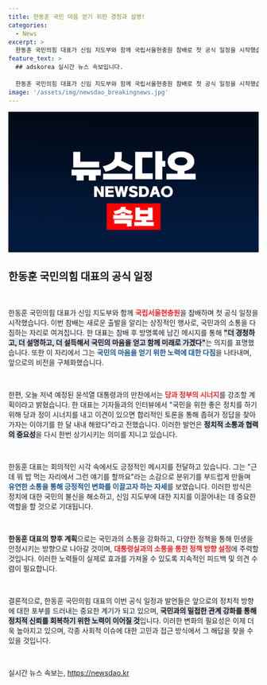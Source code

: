 ```yaml
---
title: 한동훈 국민 마음 얻기 위한 경청과 설명!
categories:
  - News
excerpt: >
  한동훈 국민의힘 대표가 신임 지도부와 함께 국립서울현충원 참배로 첫 공식 일정을 시작했습니다. 그는 국민의 마음을 얻고, 함께 미래로 가겠다며 정치의 시너지를 강조했습니다. 과연 그의 첫 행보는 어떤 변화를 가져올까요?
feature_text: >
  ## adskorea 실시간 뉴스 속보입니다.

  한동훈 국민의힘 대표가 신임 지도부와 함께 국립서울현충원 참배로 첫 공식 일정을 시작했습니다. 그는 국민의 마음을 얻고, 함께 미래로 가겠다며 정치의 시너지를 강조했습니다. 과연 그의 첫 행보는 어떤 변화를 가져올까요?
image: '/assets/img/newsdao_breakingnews.jpg'
---
```


<p><img src="/assets/img/newsdao_breakingnews.jpg" alt="adskorea 속보" /></p>

<h2 data-ke-size="size26">한동훈 국민의힘 대표의 공식 일정</h2>

<p data-ke-size="size16">&nbsp;</p>

<p>한동훈 국민의힘 대표가 신임 지도부와 함께 <b><span style="color: #ee2323;">국립서울현충원</span></b>을 참배하며 첫 공식 일정을 시작했습니다. 이번 참배는 새로운 출발을 알리는 상징적인 행사로, 국민과의 소통을 다짐하는 자리로 여겨집니다. 한 대표는 참배 후 방명록에 남긴 메시지를 통해 <b><span style="background-color: #21538527;">"더 경청하고, 더 설명하고, 더 설득해서 국민의 마음을 얻고 함께 미래로 가겠다"</span></b>는 의지를 표명했습니다. 또한 이 자리에서 그는 <b><span style="color: #1a5490;">국민의 마음을 얻기 위한 노력에 대한 다짐</span></b>을 나타내며, 앞으로의 비전을 구체화했습니다.</p>

<p data-ke-size="size16">&nbsp;</p>

<p>한편, 오늘 저녁 예정된 윤석열 대통령과의 만찬에서는 <b><span style="color: #ee2323;">당과 정부의 시너지</span></b>를 강조할 계획이라고 밝혔습니다. 한 대표는 기자들과의 인터뷰에서 "국민을 위한 좋은 정치를 하기 위해 당과 정이 시너지를 내고 이견이 있으면 합리적인 토론을 통해 좁혀가 정답을 찾아가자는 이야기를 한 달 내내 해왔다"라고 전했습니다. 이러한 발언은 <b><span style="background-color: #21538527;">정치적 소통과 협력의 중요성</span></b>을 다시 한번 상기시키는 의미를 지니고 있습니다. </p>

<p data-ke-size="size16">&nbsp;</p>

<p>한동훈 대표는 회의적인 시각 속에서도 긍정적인 메시지를 전달하고 있습니다. 그는 "근데 뭐 밥 먹는 자리에서 그런 얘기를 할까요"라는 소감으로 분위기를 부드럽게 만들며 <b><span style="color: #1a5490;">유연한 소통을 통해 긍정적인 변화를 이끌고자 하는 자세</span></b>를 보였습니다. 이러한 방식은 정치에 대한 국민의 불신을 해소하고, 신임 지도부에 대한 지지를 이끌어내는 데 중요한 역할을 할 것으로 기대됩니다.</p>

<p data-ke-size="size16">&nbsp;</p>

<p><b>한동훈 대표의 향후 계획</b>으로는 국민과의 소통을 강화하고, 다양한 정책을 통해 민생을 안정시키는 방향으로 나아갈 것이며, <b><span style="color: #ee2323;">대통령실과의 소통을 통한 정책 방향 설정</span></b>에 주력할 것입니다. 이러한 노력들이 실제로 효과를 가져올 수 있도록 지속적인 피드백 및 의견 수렴이 필요합니다. </p>

<p data-ke-size="size16">&nbsp;</p>

<p>결론적으로, 한동훈 국민의힘 대표의 이번 공식 일정과 발언들은 앞으로의 정치적 방향에 대한 포부를 드러내는 중요한 계기가 되고 있으며, <b><span style="background-color: #21538527;">국민과의 밀접한 관계 강화를 통해 정치적 신뢰를 회복하기 위한 노력이 이어질 것</span></b>입니다. 이러한 변화의 필요성은 이제 더욱 높아지고 있으며, 각종 사회적 이슈에 대한 고민과 접근 방식에서 그 해답을 찾을 수 있을 것입니다. </p>

<p data-ke-size="size16">&nbsp;</p>
실시간 뉴스 속보는, <a href="https://newsdao.kr" rel="dofollow">https://newsdao.kr</a>


